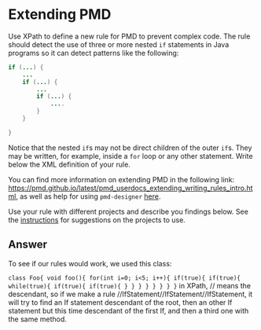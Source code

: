 # Extending PMD

Use XPath to define a new rule for PMD to prevent complex code. The rule should detect the use of three or more nested `if` statements in Java programs so it can detect patterns like the following:

```Java
if (...) {
    ...
    if (...) {
        ...
        if (...) {
            ....
        }
    }

}
```
Notice that the nested `if`s may not be direct children of the outer `if`s. They may be written, for example, inside a `for` loop or any other statement.
Write below the XML definition of your rule.

You can find more information on extending PMD in the following link: https://pmd.github.io/latest/pmd_userdocs_extending_writing_rules_intro.html, as well as help for using `pmd-designer` [here](https://github.com/selabs-ur1/VV-TP2/blob/master/exercises/designer-help.md).

Use your rule with different projects and describe you findings below. See the [instructions](../sujet.md) for suggestions on the projects to use.

## Answer

To see if our rules would work, we used this class:

``
class Foo{
    void foo(){
        for(int i=0; i<5; i++){
            if(true){
                if(true){
                    while(true){
                        if(true){
                            if(true){
                            }
                        }
                    }
                }
            }
        }
    }
}
``
in XPath, // means the descendant, so if we make a rule //IfStatement//IfStatement//IfStatement, it will try to find an If statement descendant of the root, then an other If statement but this time descendant of the first If, and then a third one with the same method.
